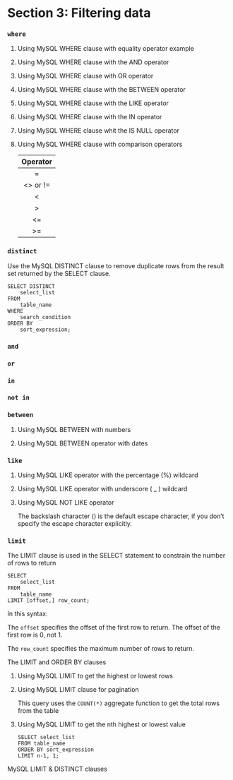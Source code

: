 # Section 3: Filtering data 

### ```where```

1) Using MySQL WHERE clause with equality operator example

2) Using MySQL WHERE clause with the AND operator

3) Using MySQL WHERE clause with OR operator

4) Using MySQL WHERE clause with the BETWEEN operator


5) Using MySQL WHERE clause with the LIKE operator

6) Using MySQL WHERE clause with the IN operator

7) Using MySQL WHERE clause whit the IS NULL operator 

8) Using MySQL WHERE clause with comparison operators

    | Operator |
    |:--------:|
    |=|
    |<> or != |
    |<|
    |>|
    |<=|
    |>=|

### ```distinct```

Use the MySQL DISTINCT clause to remove duplicate rows from the result set returned by the SELECT clause.

    SELECT DISTINCT
        select_list
    FROM
        table_name
    WHERE 
        search_condition
    ORDER BY 
        sort_expression;


### ```and```


### ```or```

### ```in```

###  ```not in```

### ```between```

1) Using MySQL BETWEEN with numbers

2) Using MySQL BETWEEN operator with dates 



### ```like```


1) Using MySQL LIKE operator with the percentage (%) wildcard

2) Using MySQL LIKE operator with underscore ( _ ) wildcard 

3) Using MySQL NOT LIKE operator

    The backslash character (\) is the default escape character, if you don’t specify the escape character explicitly.

### ```limit``` 


The LIMIT clause is used in the SELECT statement to constrain the number of rows to return


    SELECT 
        select_list
    FROM
        table_name
    LIMIT [offset,] row_count;

In this syntax:

The ```offset``` specifies the offset of the first row to return. The offset of the first row is 0, not 1.

The ```row_count``` specifies the maximum number of rows to return.


The LIMIT and ORDER BY clauses

1) Using MySQL LIMIT to get the highest or lowest rows

2) Using MySQL LIMIT clause for pagination

    This query uses the ```COUNT(*)``` aggregate function to get the total rows from the table

3) Using MySQL LIMIT to get the nth highest or lowest value

       SELECT select_list
       FROM table_name
       ORDER BY sort_expression
       LIMIT n-1, 1;


MySQL LIMIT & DISTINCT clauses

